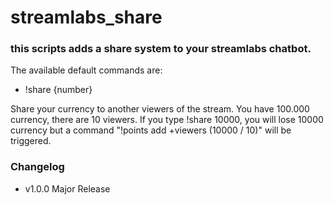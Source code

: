 # streamlabs_share

### this scripts adds a share system to your streamlabs chatbot.
The available default commands are:
* !share {number}

Share your currency to another viewers of the stream. You have 100.000 currency, there are 10 viewers.
If you type !share 10000, you will lose 10000 currency but a command "!points add +viewers (10000 / 10)" will be triggered.


### Changelog

* v1.0.0 Major Release